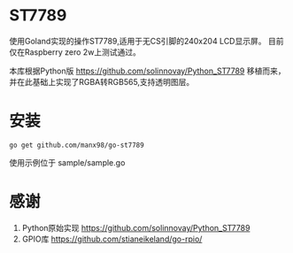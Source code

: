 # ST7789

使用Goland实现的操作ST7789,适用于无CS引脚的240x204 LCD显示屏。 目前仅在Raspberry zero 2w上测试通过。

本库根据Python版 https://github.com/solinnovay/Python_ST7789 移植而来，并在此基础上实现了RGBA转RGB565,支持透明图层。
# 安装
```shell
go get github.com/manx98/go-st7789
```
使用示例位于 sample/sample.go
# 感谢
1. Python原始实现 https://github.com/solinnovay/Python_ST7789
2. GPIO库 https://github.com/stianeikeland/go-rpio/
